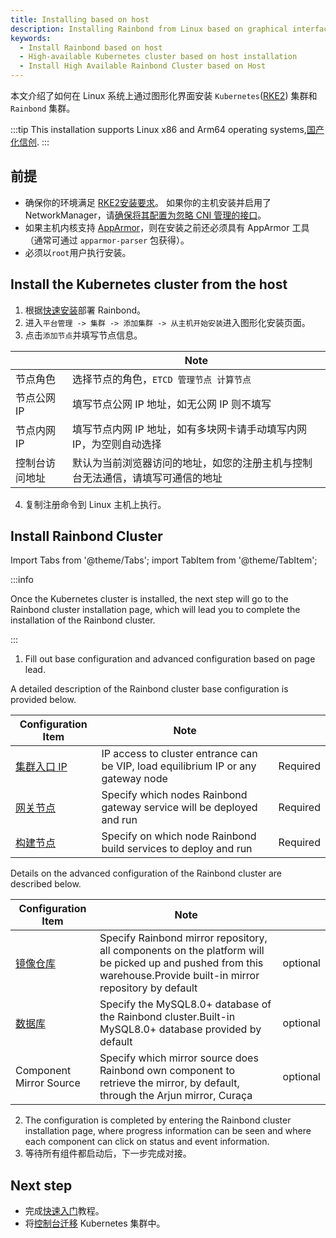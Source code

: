 ```yaml
---
title: Installing based on host
description: Installing Rainbond from Linux based on graphical interface
keywords:
  - Install Rainbond based on host
  - High-available Kubernetes cluster based on host installation
  - Install High Available Rainbond Cluster based on Host
---
```


本文介绍了如何在 Linux 系统上通过图形化界面安装 `Kubernetes`([RKE2](https://docs.rke2.io)) 集群和 `Rainbond` 集群。

:::tip
This installation supports Linux x86 and Arm64 operating systems,[国产化信创](/docs/localization-guide).
:::

## 前提

- 确保你的环境满足 [RKE2安装要求](https://docs.rke2.io/install/requirements)。 如果你的主机安装并启用了 NetworkManager，请[确保将其配置为忽略 CNI 管理的接口](https://docs.rke2.io/known_issues#networkmanager)。
- 如果主机内核支持 [AppArmor](https://apparmor.net/)，则在安装之前还必须具有 AppArmor 工具（通常可通过 `apparmor-parser` 包获得）。
- 必须以`root`用户执行安装。

## Install the Kubernetes cluster from the host

1. 根据[快速安装](/docs/quick-start/quick-install)部署 Rainbond。
2. 进入`平台管理 -> 集群 -> 添加集群 -> 从主机开始安装`进入图形化安装页面。
3. 点击`添加节点`并填写节点信息。

|         | Note                                    |
| ------- | --------------------------------------- |
| 节点角色    | 选择节点的角色，`ETCD 管理节点 计算节点`                |
| 节点公网IP  | 填写节点公网 IP 地址，如无公网 IP 则不填写               |
| 节点内网IP  | 填写节点内网 IP 地址，如有多块网卡请手动填写内网 IP，为空则自动选择   |
| 控制台访问地址 | 默认为当前浏览器访问的地址，如您的注册主机与控制台无法通信，请填写可通信的地址 |

4. 复制注册命令到 Linux 主机上执行。

## Install Rainbond Cluster

Import Tabs from '@theme/Tabs';
import TabItem from '@theme/TabItem';

:::info

Once the Kubernetes cluster is installed, the next step will go to the Rainbond cluster installation page, which will lead you to complete the installation of the Rainbond cluster.

:::

1. Fill out base configuration and advanced configuration based on page lead.

<Tabs groupId="configuration">
  <TabItem value="基础配置" label="基础配置" default>

A detailed description of the Rainbond cluster base configuration is provided below.

| Configuration Item | Note                                                                              |          |
| ------------------ | --------------------------------------------------------------------------------- | -------- |
| [集群入口 IP](ha#负载均衡) | IP access to cluster entrance can be VIP, load equilibrium IP or any gateway node | Required |
| [网关节点](ha#网关节点)    | Specify which nodes Rainbond gateway service will be deployed and run             | Required |
| [构建节点](ha#构建节点)    | Specify on which node Rainbond build services to deploy and run                   | Required |

</TabItem>

  <TabItem value="高级配置" label="高级配置">

Details on the advanced configuration of the Rainbond cluster are described below.

| Configuration Item      | Note                                                                                                                                                                              |          |
| ----------------------- | --------------------------------------------------------------------------------------------------------------------------------------------------------------------------------- | -------- |
| [镜像仓库](ha#镜像仓库)         | Specify Rainbond mirror repository, all components on the platform will be picked up and pushed from this warehouse.Provide built-in mirror repository by default | optional |
| [数据库](ha#mysql)         | Specify the MySQL8.0+ database of the Rainbond cluster.Built-in MySQL8.0+ database provided by default                            | optional |
| Component Mirror Source | Specify which mirror source does Rainbond own component to retrieve the mirror, by default, through the Arjun mirror, Curaça                                                      | optional |

  </TabItem>
</Tabs>

2. The configuration is completed by entering the Rainbond cluster installation page, where progress information can be seen and where each component can click on status and event information.
3. 等待所有组件都启动后，下一步完成对接。

## Next step

- 完成[快速入门](../../quick-start/getting-started/)教程。
- 将[控制台迁移](./console-recover) Kubernetes 集群中。
